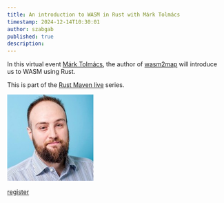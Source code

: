 ```yaml
---
title: An introduction to WASM in Rust with Márk Tolmács
timestamp: 2024-12-14T10:30:01
author: szabgab
published: true
description:
---
```


In this virtual event [Márk Tolmács](https://marktolmacs.com/), the author of [wasm2map](https://crates.io/users/mtolmacs) will introduce us to WASM using Rust.

This is part of the [Rust Maven live](/live) series.

![Márk Tolmács](images/mark-tolmacs.jpeg)


<a class="button is-primary" href="https://www.meetup.com/code-mavens/events/305064546/">register</a>
